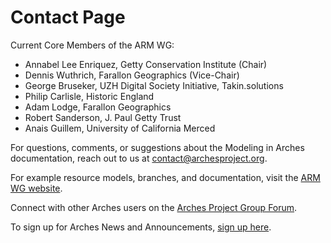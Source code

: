 
# Contact Page

Current Core Members of the ARM WG:
* Annabel Lee Enriquez, Getty Conservation Institute (Chair)
* Dennis Wuthrich, Farallon Geographics (Vice-Chair)
* George Bruseker, UZH Digital Society Initiative, Takin.solutions
* Philip Carlisle, Historic England
* Adam Lodge, Farallon Geographics
* Robert Sanderson, J. Paul Getty Trust
* Anais Guillem, University of California Merced

For questions, comments, or suggestions about the Modeling in Arches documentation, reach out to 
us at contact@archesproject.org.

For example resource models, branches, and documentation, 
visit the [ARM WG website](https://www.archesproject.org/arm-wg/).

Connect with other Arches users on the [Arches Project Group Forum](https://groups.google.com/forum/#!forum/archesproject).

To sign up for Arches News and Announcements, [sign up here](https://www.archesproject.org/announcement-list/). 
